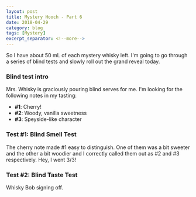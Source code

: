 ```yaml
---
layout: post
title: Mystery Hooch - Part 6
date: 2018-04-29
category: blog
tags: [Mystery]
excerpt_separator: <!--more-->
---
```


So I have about 50 mL of each mystery whisky left. I'm going to go through a series of blind tests and slowly roll out the grand reveal today.

<!--more-->

### Blind test intro

Mrs. Whisky is graciously pouring blind serves for me. I'm looking for the following notes in my tasting:

* **#1**: Cherry!
* **#2**: Woody, vanilla sweetness
* **#3**: Speyside-like character

### Test #1: Blind Smell Test

The cherry note made #1 easy to distinguish. One of them was a bit sweeter and the other a bit woodier and I correctly called them out as #2 and #3 respectively. Hey, I went 3/3!

### Test #2: Blind Taste Test




Whisky Bob signing off.
